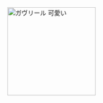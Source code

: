 <!-- ### Hi there 👋 -->

<!-- ![visitors](https://visitor-badge.glitch.me/badge?page_id=Enzymii.Enzymii&left_color=black&right_color=green) -->

<!--
**Enzymii/Enzymii** is a ✨ _special_ ✨ repository because its `README.md` (this file) appears on your GitHub profile.

Here are some ideas to get you started:

- 🔭 I’m currently working on ...
- 🌱 I’m currently learning ...
- 👯 I’m looking to collaborate on ...
- 🤔 I’m looking for help with ...
- 💬 Ask me about ...
- 📫 How to reach me: ...
- 😄 Pronouns: ...
- ⚡ Fun fact: ...
-->

<img src="https://i.imgur.com/VCyizmG.gif" width="200px" alt="ガヴリール 可愛い" />
